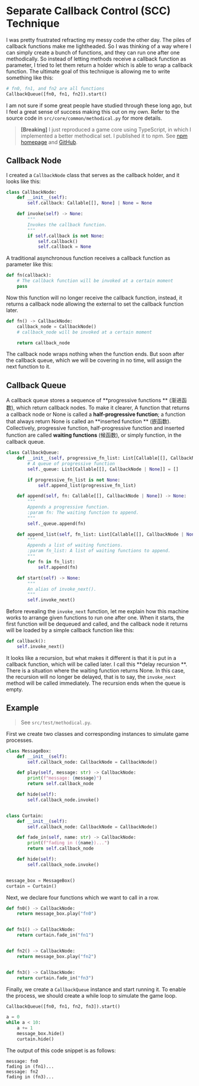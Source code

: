 # Separate Callback Control (SCC) Technique

I was pretty frustrated refracting my messy code the other day. The piles of callback functions make me lightheaded. So I was thinking of a way where I can simply create a bunch of functions, and they can run one after one methodically. So instead of letting methods receive a callback function as parameter, I tried to let them return a holder which is able to wrap a callback function. The ultimate goal of this technique is allowing me to write something like this:

~~~python
# fn0, fn1, and fn2 are all functions
CallbackQueue([fn0, fn1, fn2]).start()
~~~

I am not sure if some great people have studied through these long ago, but I feel a great sense of success making this out on my own. Refer to the source code in `src/core/common/methodical.py` for more details.

> **[Breaking]** I just reproduced a game core using TypeScript, in which I implemented a better methodical set. I published it to npm. See [npm homepage](https://www.npmjs.com/package/@typinghare/game-core) and [GitHub](https://github.com/typinghare/game-core).

## Callback Node

I created a `CallbackNode` class that serves as the callback holder, and it looks like this:

~~~python
class CallbackNode:
    def __init__(self):
        self.callback: Callable[[], None] | None = None

    def invoke(self) -> None:
        """
        Invokes the callback function.
        """
        if self.callback is not None:
            self.callback()
            self.callback = None
~~~

A traditional asynchronous function receives a callback function as parameter like this:

~~~python
def fn(callback):
    # The callback function will be invoked at a certain moment
    pass
~~~

Now this function will no longer receive the callback function, instead, it returns a callback node allowing the external to set the callback function later.

~~~python
def fn() -> CallbackNode:
    callback_node = CallbackNode()
    # callback_node will be invoked at a certain moment

    return callback_node
~~~

The callback node wraps nothing when the function ends. But soon after the callback queue, which we will be covering in no time, will assign the next function to it.

## Callback Queue

A callback queue stores a sequence of **progressive functions
** (渐进函数), which return callback nodes. To make it clearer, A function that returns a callback node or None is called a
**half-progressive function**; a function that always return None is called an **inserted function
** (嵌函数). Collectively, progressive function, half-progressive function and inserted function are called
**waiting functions** (候函数), or simply function, in the callback queue.

~~~python
class CallbackQueue:
    def __init__(self, progressive_fn_list: List[Callable[[], CallbackNode | None]] = None):
        # A queue of progressive function
        self._queue: List[Callable[[], CallbackNode | None]] = []

        if progressive_fn_list is not None:
            self.append_list(progressive_fn_list)

    def append(self, fn: Callable[[], CallbackNode | None]) -> None:
        """
        Appends a progressive function.
        :param fn: The waiting function to append.
        """
        self._queue.append(fn)

    def append_list(self, fn_list: List[Callable[[], CallbackNode | None]]) -> None:
        """
        Appends a list of waiting functions.
        :param fn_list: A list of waiting functions to append.
        """
        for fn in fn_list:
            self.append(fn)

    def start(self) -> None:
        """
        An alias of invoke_next().
        """
        self.invoke_next()
~~~

Before revealing the `invoke_next` function, let me explain how this machine works to arrange given functions to run one after one. When it starts, the first function will be dequeued and called, and the callback node it returns will be loaded by a simple callback function like this:

~~~python
def callback():
    self.invoke_next()
~~~

It looks like a recursion, but what makes it different is that it is put in a callback function, which will be called later. I call this
**delay recursion
**. There is a situation where the waiting function returns None. In this case, the recursion will no longer be delayed, that is to say, the `invoke_next` method will be called immediately. The recursion ends when the queue is empty.

## Example

> See `src/test/methodical.py`.

First we create two classes and corresponding instances to simulate game processes.

~~~python
class MessageBox:
    def __init__(self):
        self.callback_node: CallbackNode = CallbackNode()

    def play(self, message: str) -> CallbackNode:
        print(f"message: {message}")
        return self.callback_node

    def hide(self):
        self.callback_node.invoke()


class Curtain:
    def __init__(self):
        self.callback_node: CallbackNode = CallbackNode()

    def fade_in(self, name: str) -> CallbackNode:
        print(f"fading in ({name})...")
        return self.callback_node

    def hide(self):
        self.callback_node.invoke()


message_box = MessageBox()
curtain = Curtain()
~~~

Next, we declare four functions which we want to call in a row.

~~~python
def fn0() -> CallbackNode:
    return message_box.play("fn0")


def fn1() -> CallbackNode:
    return curtain.fade_in("fn1")


def fn2() -> CallbackNode:
    return message_box.play("fn2")


def fn3() -> CallbackNode:
    return curtain.fade_in("fn3")
~~~

Finally, we create a `CallbackQueue` instance and start running it. To enable the process, we should create a while loop to simulate the game loop.

~~~python
CallbackQueue([fn0, fn1, fn2, fn3]).start()

a = 0
while a < 10:
    a += 1
    message_box.hide()
    curtain.hide()
~~~

The output of this code snippet is as follows:

~~~text
message: fn0
fading in (fn1)...
message: fn2
fading in (fn3)...
~~~